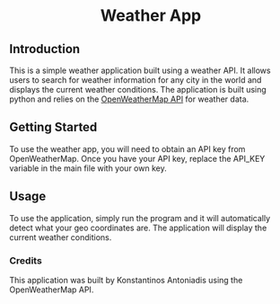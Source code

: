 # <div align="center">Weather App</div>

## Introduction
This is a simple weather application built using a weather API. It allows users to search for weather information for any city in the world and displays the current weather conditions. The application is built using python and relies on the [OpenWeatherMap API](https://openweathermap.org/api) for weather data.

## Getting Started
To use the weather app, you will need to obtain an API key from OpenWeatherMap. Once you have your API key, replace the API_KEY variable in the main file with your own key.

## Usage
To use the application, simply run the program and it will automatically detect what your geo coordinates are. The application will display the current weather conditions.

### Credits
This application was built by Konstantinos Antoniadis using the OpenWeatherMap API.
